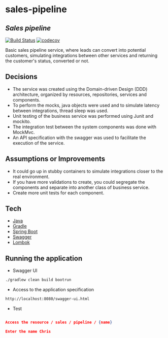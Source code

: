 # sales-pipeline
## _Sales pipeline_

[![Build Status](https://travis-ci.com/ms-vieira/sales-pipeline.svg?token=26erj8ReictAxUzuchaR&branch=master)](https://travis-ci.com/ms-vieira/sales-pipeline)
[![codecov](https://codecov.io/gh/ms-vieira/sales-pipeline/branch/master/graph/badge.svg?token=49B4JH4B0G)](https://codecov.io/gh/ms-vieira/sales-pipeline)

Basic sales pipeline service, where leads can convert into potential customers, simulating integrations between other services and returning the customer's status, converted or not.


## Decisions
- The service was created using the Domain-driven Design (DDD) architecture, organized by resources, repositories, services and components.
- To perform the mocks, java objects were used and to simulate latency between integrations, thread sleep was used.
- Unit testing of the business service was performed using Junit and mockito.
- The integration test between the system components was done with MockMvc.
- An API specification with the swagger was used to facilitate the execution of the service.


## Assumptions or Improvements

- It could go up in stubby containers to simulate integrations closer to the real environment.
- If you have more validations to create, you could segregate the components and separate into another class of business service.
- Create more unit tests for each component.


## Tech

- [Java]
- [Gradle]
- [Spring Boot]
- [Swagger]
- [Lombok]

## Running the application
- Swagger UI

```sh
./gradlew clean build bootrun
```

- Access to the application specification
```sh
http://localhost:8080/swagger-ui.html
```

- Test
```json

Access the resource / sales / pipeline / {name}

Enter the name Chris

```

[Lombok]: <https://projectlombok.org>
[Swagger]: <http://springfox.github.io/springfox/docs/current>
[Spring Boot]: <https://spring.io/projects/spring-boot>
[Java]: <https://www.oracle.com/br/java>
[Gradle]: <https://gradle.org>
[Junit]: <https://junit.org/junit5/docs/current/user-guide>
[MockMvc]: <https://docs.spring.io/spring-framework/docs/current/javadoc-api/org/springframework/test/web/servlet/MockMvc.html>